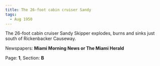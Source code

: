```yaml
---  
title: The 26-foot cabin cruiser Sandy  
tags:  
  - Aug 1950  
---  
```

  
The 26-foot cabin cruiser Sandy Skipper explodes, burns and sinks just south of Rickenbacker Causeway.  
  
Newspapers: **Miami Morning News or The Miami Herald**  
  
Page: **1**, Section: **B** 
